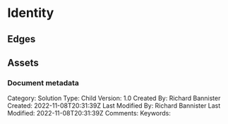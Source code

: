# Identity

## Edges

## Assets



### Document metadata
Category: Solution
Type: Child
Version: 1.0
Created By: Richard Bannister
Created: 2022-11-08T20:31:39Z
Last Modified By: Richard Bannister
Last Modified: 2022-11-08T20:31:39Z
Comments: 
Keywords: 